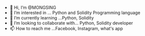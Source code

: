 - 👋 Hi, I’m @MONGSING
- 👀 I’m interested in ... Python and Solidity Programming language
- 🌱 I’m currently learning ...Python, Solidity
- 💞️ I’m looking to collaborate with... Python, Solidity developer
- 📫 How to reach me ...Facebook, Instagram, what's app

<!---
MONGSING/MONGSING is a ✨ special ✨ repository because its `README.md` (this file) appears on your GitHub profile.
You can click the Preview link to take a look at your changes.
--->
